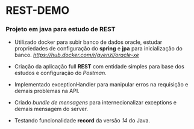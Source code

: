 # **REST-DEMO**

### **Projeto em java para estudo de REST**

- Utilizado docker para subir banco de dados oracle, estudar propriedades de configuração do **spring** e **jpa** para
  inicialização do banco.
  _https://hub.docker.com/r/gvenzl/oracle-xe_

- Criação da aplicação full **REST** com entidade simples para base dos estudos e configuração do _Postman_.
- Implementado exceptionHandler para manipular erros na requisição e demais problemas na API.
- Criado _bundle de mensagens_ para internecionalizar exceptions e demais mensagem do server.
- Testando funcionalidade **record** da versão _14_ do Java.